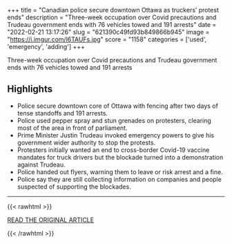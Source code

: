 +++
title = "Canadian police secure downtown Ottawa as truckers’ protest ends"
description = "Three-week occupation over Covid precautions and Trudeau government ends with 76 vehicles towed and 191 arrests"
date = "2022-02-21 13:17:26"
slug = "621390c49fd93b849866b945"
image = "https://i.imgur.com/l6TAUFs.jpg"
score = "1158"
categories = ['used', 'emergency', 'adding']
+++

Three-week occupation over Covid precautions and Trudeau government ends with 76 vehicles towed and 191 arrests

## Highlights

- Police secure downtown core of Ottawa with fencing after two days of tense standoffs and 191 arrests.
- Police used pepper spray and stun grenades on protesters, clearing most of the area in front of parliament.
- Prime Minister Justin Trudeau invoked emergency powers to give his government wider authority to stop the protests.
- Protesters initially wanted an end to cross-border Covid-19 vaccine mandates for truck drivers but the blockade turned into a demonstration against Trudeau.
- Police handed out flyers, warning them to leave or risk arrest and a fine.
- Police say they are still collecting information on companies and people suspected of supporting the blockades.

---

{{< rawhtml >}}
  <p class="article-category">
    <a target="_blank" href="https://www.theguardian.com/world/2022/feb/20/canadian-police-ottawa-truckers-protest">READ THE ORIGINAL ARTICLE</a>
  </p>
{{< /rawhtml >}}
